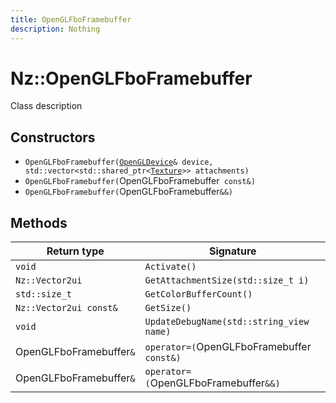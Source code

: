 ```yaml
---
title: OpenGLFboFramebuffer
description: Nothing
---
```


# Nz::OpenGLFboFramebuffer

Class description

## Constructors

- `OpenGLFboFramebuffer(`[`OpenGLDevice`](documentation/generated/OpenGLRenderer/OpenGLDevice.md)`& device, std::vector<std::shared_ptr<`[`Texture`](documentation/generated/Renderer/Texture.md)`>> attachments)`
- `OpenGLFboFramebuffer(`OpenGLFboFramebuffer` const&)`
- `OpenGLFboFramebuffer(`OpenGLFboFramebuffer`&&)`

## Methods

| Return type | Signature |
| ----------- | --------- |
| `void` | `Activate()` |
| `Nz::Vector2ui` | `GetAttachmentSize(std::size_t i)` |
| `std::size_t` | `GetColorBufferCount()` |
| `Nz::Vector2ui const&` | `GetSize()` |
| `void` | `UpdateDebugName(std::string_view name)` |
| OpenGLFboFramebuffer`&` | `operator=(`OpenGLFboFramebuffer` const&)` |
| OpenGLFboFramebuffer`&` | `operator=(`OpenGLFboFramebuffer`&&)` |
